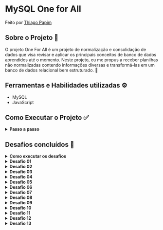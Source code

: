 # MySQL One for All

Feito por [Thiago Papim](https://www.linkedin.com/in/thiago-papim/)


## Sobre o Projeto 📝
 
O projeto One For All é um projeto de normalização e consolidação de dados que visa revisar e aplicar os principais conceitos de banco de dados aprendidos até o momento. Neste projeto, eu me propus a receber planilhas não normalizadas contendo informações diversas e transformá-las em um banco de dados relacional bem estruturado. 🚀

## Ferramentas e Habilidades utilizadas ⚙️
- MySQL
- JavaScript

 ## Como Executar o Projeto ✅
<details><summary><strong>Passo a passo</strong></summary><br/>


1. Clone o repositório
```
git clone git@github.com:thiago-papim/mysql-one-for-all.git
```
2. Copiar arquivo de configuração do DB<br>
```
Siga as etapas dos desafios
```

`TODOS OS DESAFIOS JÁ ESTÃO FINALIZADOS, SOMENTE SEGUIR AS ETAPAS`

Com isso estará funcionando.

</details>

 ## Desafios concluídos 🔽
<details><summary><strong>Como executar os desafios</strong></summary><br/>

Na pasta `challenges` do projeto existem 13 desafios, somente copiar o texto do desafio e executar no Workbench ou Beekeeper.<br>
Os arquivos `desafio1.json` e `desafio10.json` são arquivos de configuração

</details>
<details><summary><strong>Desafio 01</strong></summary>
Parte 1:

`Normalizar as tabelas da planilha SpotifyClone`
Parte 2:

`Criar as tabelas no banco de dados`
</details>

<details><summary><strong>Desafio 02</strong></summary>

`Uma QUERY que exiba três colunas:`

- A primeira coluna deve exibir a quantidade total de canções. Dê a essa coluna o alias "cancoes".
- A segunda coluna deve exibir a quantidade total de artistas e deverá ter o alias "artistas".
- A terceira coluna deve exibir a quantidade de álbuns e deverá ter o alias "albuns".
</details>
<details><summary><strong>Desafio 03</strong></summary>

`Uma QUERY que exiba três colunas:`

- A primeira coluna deve possuir o alias "pessoa_usuaria" e exibir o nome da pessoa usuária.
- A segunda coluna deve possuir o alias "musicas_ouvidas" e exibir a quantidade de músicas ouvida pela pessoa com base no seu histórico de reprodução.
- A terceira coluna deve possuir o alias "total_minutos" e exibir a soma dos minutos ouvidos pela pessoa usuária com base no seu histórico de reprodução.
</details>
<details><summary><strong>Desafio 04</strong></summary>

`Uma QUERY que deve mostrar as pessoas usuárias que estavam ativas a partir do ano de 2021, se baseando na data mais recente no histórico de reprodução.`

- A primeira coluna deve possuir o alias "pessoa_usuaria" e exibir o nome da pessoa usuária.
- A segunda coluna deve ter o alias "status_pessoa_usuaria" e exibir se a pessoa usuária está ativa ou inativa.
</details>
<details><summary><strong>Desafio 05</strong></summary>

`Uma QUERY que exiba as duas músicas mais tocadas:`

- A primeira coluna deve possuir o alias "cancao" e exibir o nome da canção.
- A segunda coluna deve possuir o alias "reproducoes" e exibir a quantidade de pessoas que já escutaram a canção em questão.
</details>
<details><summary><strong>Desafio 06</strong></summary>

`Uma QUERY que exiba quatro colunas:`

- A primeira coluna deve ter o alias "faturamento_minimo" e exibir o menor valor de plano existente para uma pessoa usuária.
- A segunda coluna deve ter o alias "faturamento_maximo" e exibir o maior valor de plano existente para uma pessoa usuária.
- A terceira coluna deve ter o alias "faturamento_medio" e exibir o valor médio dos planos possuídos por pessoas usuárias até o momento.
- A quarta coluna deve ter o alias "faturamento_total" e exibir o valor total obtido com os planos possuídos por pessoas usuárias.
</details>
<details><summary><strong>Desafio 07</strong></summary>

`Mostrar uma relação de todos os álbuns produzidos por cada pessoa artista, ordenada pela quantidade de seguidores que ela possui.`<br>
` Os Resultados devem estar ordenados de forma decrescente, baseando-se no número de pessoas seguidoras. Em caso de empate no número de pessoas, ordene os resultados pelo nome da pessoa artista em ordem alfabética e caso existam artistas com o mesmo nome, ordene os resultados pelo nome do álbum alfabeticamente.`

- A primeira coluna deve exibir o nome da pessoa artista, com o alias "artista".
- A segunda coluna deve exibir o nome do álbum, com o alias "album".
- A terceira coluna deve exibir a quantidade de pessoas seguidoras que aquela pessoa artista possui e deve possuir o alias "pessoas_seguidoras".
</details>
<details><summary><strong>Desafio 08</strong></summary>

`Mostrar uma relação dos álbuns produzidos por uma pessoa artista específica, neste caso "Elis Regina"`

- A primeira coluna deve exibir o nome da pessoa artista, com o alias "artista".
- A segunda coluna deve exibir o nome do álbum, com o alias "album".
</details>
<details><summary><strong>Desafio 09</strong></summary>

`Uma QUERY que exibe a quantidade de músicas que estão presentes atualmente no histórico de reprodução de uma pessoa usuária específica.`<br>
` Para este caso queremos saber quantas músicas estão no histórico da usuária "Barbara Liskov" e a consulta deve retornar a seguinte coluna:`

- O valor da quantidade, com o alias "musicas_no_historico".
</details>
<details><summary><strong>Desafio 10</strong></summary>
Parte 1:

`Normalizar as tabelas da planilha SpotifyClone-fav-songs`

Parte 2:<br>
`Criar as tabelas no banco de dados`
</details>
<details><summary><strong>Desafio 11</strong></summary>

`Uma QUERY que exibe o top 3 de álbuns com as músicas que mais foram favoritadas. O resultado deve possuir duas colunas:`

- A primeira coluna deve exibir o nome do álbum.
- A segunda coluna deve exibir quantas vezes as músicas do álbum foram favoritadas.
</details>
<details><summary><strong>Desafio 12</strong></summary>

`Uma QUERY que exibe um ranking de artistas baseado na quantidade de favoritadas em suas músicas. O resultado deve possuir duas colunas:`

- A primeira coluna deve exibir o nome da pessoa artista.
- A segunda coluna deve exibir uma classificação definida pela quantidade de favoritadas as canções da pessoa artista receberam.
</details>
<details><summary><strong>Desafio 13</strong></summary>

`Uma QUERY que exibe uma relação da quantidade total de pessoas usuárias e favoritadas por faixa etária. O resultado deve possuir três colunas:`

- A primeira coluna deve exibir a faixa etária das pessoas usuárias.
- A segunda coluna deve exibir o total de pessoas usuárias na respectiva faixa etária.
- A terceira coluna deve exibir o total de favoritadas realizadas pelas pessoas usuárias da respectiva faixa etária
</details>